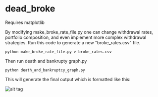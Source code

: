 # dead_broke

Requires matplotlib

By modifying make_broke_rate_file.py one can change withdrawal rates, portfolio composition, and even implement more complex withdrawal strategies. Run this code to generate a new "broke_rates.csv" file.

```
python make_broke_rate_file.py > broke_rates.csv
```

Then run death and bankrupty graph.py 

```
python death_and_bankruptcy_graph.py
```

This will generate the final output which is formatted like this:

![alt tag](https://raw.githubusercontent.com/maizeman/dead_broke/master/Example_Output.png)

